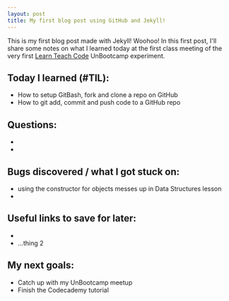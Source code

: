 ```yaml
---
layout: post
title: My first blog post using GitHub and Jekyll!
---
```


This is my first blog post made with Jekyll! Woohoo! In this first post, I'll share some notes on what I learned today at the first class meeting of the very first [Learn Teach Code](http://learnteachcode.org/) UnBootcamp experiment.

## Today I learned (#TIL):

- How to setup GitBash, fork and clone a repo on GitHub
- How to git add, commit and push code to a GitHub repo

## Questions:

-
-

## Bugs discovered / what I got stuck on:

- using the constructor for objects messes up in Data Structures lesson
-

## Useful links to save for later:

-
- ...thing 2

## My next goals:

- Catch up with my UnBootcamp meetup
- Finish the Codecademy tutorial
